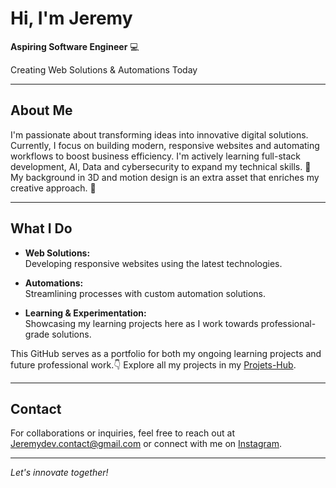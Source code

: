 # Hi, I'm Jeremy

**Aspiring Software Engineer** 💻

Creating Web Solutions & Automations Today

---

## About Me

I'm passionate about transforming ideas into innovative digital solutions. Currently, I focus on building modern, responsive websites and automating workflows to boost business efficiency. I'm actively learning full-stack development, AI, Data and cybersecurity to expand my technical skills. 🚀
My background in 3D and motion design is an extra asset that enriches my creative approach. 🎨

---

## What I Do

- **Web Solutions:**  
  Developing responsive websites using the latest technologies.

- **Automations:**  
  Streamlining processes with custom automation solutions.

- **Learning & Experimentation:**  
  Showcasing my learning projects here as I work towards professional-grade solutions.

This GitHub serves as a portfolio for both my ongoing learning projects and future professional work.👇
Explore all my projects in my [Projets-Hub](https://github.com/jeredevio/Projects-Hub).

---

## Contact

For collaborations or inquiries, feel free to reach out at Jeremydev.contact@gmail.com or connect with me on [Instagram](https://www.instagram.com/jeredev.io/).

---

*Let's innovate together!*
